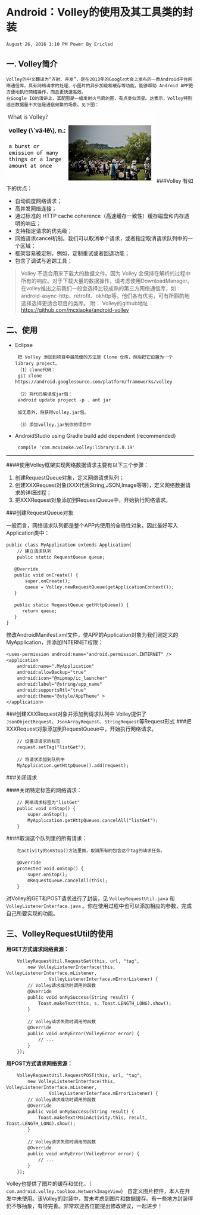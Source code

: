 # Android：Volley的使用及其工具类的封装
	August 26, 2016 1:10 PM Power By Ericlsd
## 一. Volley简介
    Volley的中文翻译为“齐射、并发”，是在2013年的Google大会上发布的一款Android平台网络通信库，具有网络请求的处理、小图片的异步加载和缓存等功能，能够帮助 Android APP更方便地执行网络操作，而且更快速高效。
    在Google IO的演讲上，其配图是一幅发射火弓箭的图，有点类似流星。这表示，Volley特别适合数据量不大但是通信频繁的场景。见下图：
![](https://github.com/Ericlsd/MyVolley/raw/master/art/img_volley_inc.png "Volley") 
###Volley 有如下的优点：
 - 自动调度网络请求；
 - 高并发网络连接；
 - 通过标准的 HTTP cache coherence（高速缓存一致性）缓存磁盘和内存透明的响应；
 - 支持指定请求的优先级；
 - 网络请求cancel机制。我们可以取消单个请求，或者指定取消请求队列中的一个区域；
 - 框架容易被定制，例如，定制重试或者回退功能；
 - 包含了调试与追踪工具；

> Volley 不适合用来下载大的数据文件。因为 Volley 会保持在解析的过程中所有的响应。对于下载大量的数据操作，请考虑使用DownloadManager。
> 在volley推出之前我们一般会选择比较成熟的第三方网络通信库，如：android-async-http、retrofit、okhttp等。他们各有优劣，可有所斟酌地选择选择更适合项目的类库。
> 附：
Volley的github地址：https://github.com/mcxiaoke/android-volley



## 二、使用

 - Eclipse

        把 Volley 添加到项目中最简便的方法是 Clone 仓库，然后把它设置为一个 library project。
        （1）clone代码：
        git clone https://android.googlesource.com/platform/frameworks/volley
        
        （2）将代码编译成jar包：
        android update project -p . ant jar
        
        如无意外，将获得volley.jar包。
        
        （3）添加volley.jar到你的项目中

 - AndroidStudio using Gradle build add dependent (recommended)

        compile 'com.mcxiaoke.volley:library:1.0.19'


----------

####使用Volley框架实现网络数据请求主要有以下三个步骤：
 1. 创建RequestQueue对象，定义网络请求队列；
 2. 创建XXXRequest对象(XXX代表String,JSON,Image等等)，定义网络数据请求的详细过程；
 3. 把XXXRequest对象添加到RequestQueue中，开始执行网络请求。

###创建RequestQueue对象

一般而言，网络请求队列都是整个APP内使用的全局性对象，因此最好写入Application类中：

    public class MyApplication extends Application{
        // 建立请求队列
        public static RequestQueue queue;

       @Override
       public void onCreate() {
           super.onCreate();
           queue = Volley.newRequestQueue(getApplicationContext());
       }
    
       public static RequestQueue getHttpQueue() {
          return queue;
       }
    }
修改AndroidManifest.xml文件，使APP的Application对象为我们刚定义的MyApplication，并添加INTERNET权限：

    <uses-permission android:name="android.permission.INTERNET" />
    <application
        android:name=".MyApplication"
        android:allowBackup="true"
        android:icon="@mipmap/ic_launcher"
        android:label="@string/app_name"
        android:supportsRtl="true"
        android:theme="@style/AppTheme" >
    </application>
###创建XXXRequest对象并添加到请求队列中
Volley提供了`JsonObjectRequest`、`JsonArrayRequest`、`StringRequest`等Request形式
###把XXXRequest对象添加到RequestQueue中，开始执行网络请求。

        // 设置该请求的标签
        request.setTag("listGet");
        
        // 将请求添加到队列中
        MyApplication.getHttpQueue().add(request);
###关闭请求

####关闭特定标签的网络请求：

        // 网络请求标签为"listGet"
        public void onStop() {
            super.onStop();
            MyApplication.getHttpQueues.cancelAll("listGet");
        }
####取消这个队列里的所有请求：

        在activity的onStop()方法里面，取消所有的包含这个tag的请求任务。
        
        @Override  
        protected void onStop() {  
            super.onStop();  
            mRequestQueue.cancelAll(this);  
        }
对Volley的GET和POST请求进行了封装，见 `VolleyRequestUtil.java` 和 `VolleyListenerInterface.java` 。你在使用过程中也可以添加相应的参数，完成自己所要实现的功能。

## 三、VolleyRequestUtil的使用

**用GET方式请求网络资源：**

        VolleyRequestUtil.RequestGet(this, url, "tag", 
            new VolleyListenerInterface(this, VolleyListenerInterface.mListener,
 					VolleyListenerInterface.mErrorListener) {
            // Volley请求成功时调用的函数
            @Override
            public void onMySuccess(String result) {
                Toast.makeText(this, s, Toast.LENGTH_LONG).show();
            }
        
            // Volley请求失败时调用的函数
            @Override
            public void onMyError(VolleyError error) {
                // ...
            }
        });
        
**用POST方式请求网络资源：**

        VolleyRequestUtil.RequestPOST(this, url, "tag", 
            new VolleyListenerInterface(this, VolleyListenerInterface.mListener,
					VolleyListenerInterface.mErrorListener) {
            // Volley请求成功时调用的函数
            @Override
            public void onMySuccess(String result) {
                Toast.makeText(MainActivity.this, result, Toast.LENGTH_LONG).show();
            }
        
            // Volley请求失败时调用的函数
            @Override
            public void onMyError(VolleyError error) {
                // ...
            }
        });

Volley也提供了图片的缓存和优化，（ `com.android.volley.toolbox.NetworkImageView`） 自定义图片控件，本人在开发中未使用。该Volley的封装中，暂未考虑到图片和数据缓存。有一些地方封装得仍不够抽象，有待完善。非常欢迎各位能提出修改建议，一起进步！




